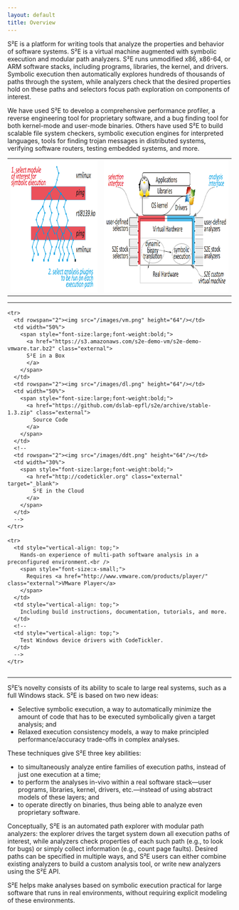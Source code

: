 ```yaml
---
layout: default
title: Overview
---
```




S²E is a platform for writing tools that analyze the properties and
behavior of software systems. S²E is a virtual machine augmented
with symbolic execution and modular path analyzers. S²E runs
unmodified x86, x86-64, or ARM software stacks, including programs,
libraries, the kernel, and drivers. Symbolic execution then
automatically explores hundreds of thousands of paths through the
system, while analyzers check that the desired properties hold on
these paths and selectors focus path exploration on components of interest.

We have used S²E to develop a
comprehensive performance profiler, a reverse engineering tool for
proprietary software, and a bug finding tool for both kernel-mode
and user-mode binaries. Others have used S²E to build scalable
file system checkers, symbolic execution engines for interpreted languages,
tools for finding trojan messages in distributed systems, verifying
software routers, testing embedded systems, and more.

<table>
<tr>
<td><img src="/images/s2e-sel.png" height="300px"/></td>
<td><img src="/images/s2e-vm.png" height="300px"/></td>
</tr>
</table>




<hr/>


<table style="border-collapse:separate; border-spacing: 0.7em 0.7em;border:0px;;">

    <tr>
      <td rowspan="2"><img src="/images/vm.png" height="64"/></td>
      <td width="50%">
        <span style="font-size:large;font-weight:bold;">
          <a href="https://s3.amazonaws.com/s2e-demo-vm/s2e-demo-vmware.tar.bz2" class="external">
          S²E in a Box
          </a>
        </span>
      </td>
      <td rowspan="2"><img src="/images/dl.png" height="64"/></td>
      <td width="50%">
        <span style="font-size:large;font-weight:bold;">
          <a href="https://github.com/dslab-epfl/s2e/archive/stable-1.3.zip" class="external">
            Source Code
          </a>
        </span>
      </td>
      <!--
      <td rowspan="2"><img src="/images/ddt.png" height="64"/></td>
      <td width="30%">
        <span style="font-size:large;font-weight:bold;">
          <a href="http://codetickler.org" class="external" target="_blank">
            S²E in the Cloud
          </a>
        </span>
      </td>
      -->
    </tr>

    <tr>
      <td style="vertical-align: top;">
        Hands-on experience of multi-path software analysis in a preconfigured environment.<br />
        <span style="font-size:x-small;">
          Requires <a href="http://www.vmware.com/products/player/" class="external">VMware Player</a>
        </span>
      </td>
      <td style="vertical-align: top;">
        Including build instructions, documentation, tutorials, and more.
      </td>
      <!--
      <td style="vertical-align: top;">
        Test Windows device drivers with CodeTickler.
      </td>
      -->
    </tr>
</table>


<hr/>

S²E’s novelty consists of its ability to scale to large real
systems, such as a full Windows stack. S²E is based on two new ideas:

  *  Selective symbolic execution, a way to automatically minimize the amount of code that has to be executed symbolically given a target analysis; and
  *  Relaxed execution consistency models, a way to make principled performance/accuracy trade-offs in complex analyses.

These techniques give S²E three key abilities:

  *  to simultaneously analyze entire families of execution paths, instead of just one execution at a time;
  *  to perform the analyses in-vivo within a real software stack—user programs, libraries, kernel, drivers, etc.—instead of using abstract models of these layers; and
  *  to operate directly on binaries, thus being able to analyze even proprietary software.


Conceptually, S²E is an automated path explorer with modular path
analyzers: the explorer drives the target system down all execution
paths of interest, while analyzers check properties of each such
path (e.g., to look for bugs) or simply collect information (e.g.,
count page faults). Desired paths can be specified in multiple ways,
and S²E users can either combine existing analyzers to build a
custom analysis tool, or write new analyzers using the S²E API.

S²E helps make analyses based on symbolic execution practical for
large software that runs in real environments, without requiring
explicit modeling of these environments.
